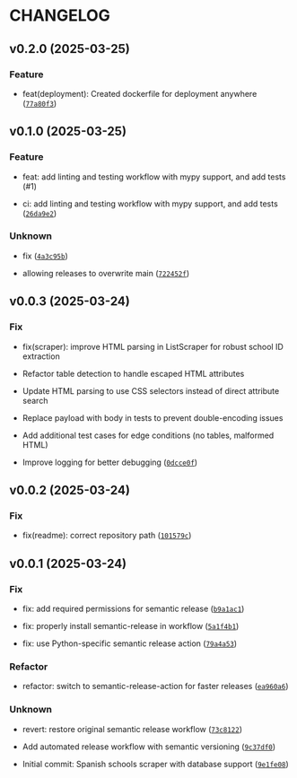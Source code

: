 # CHANGELOG



## v0.2.0 (2025-03-25)

### Feature

* feat(deployment): Created dockerfile for deployment anywhere ([`77a80f3`](https://github.com/pablomc87/spanish-schools/commit/77a80f3b2807a674cba54fed0806608e04ed3b39))


## v0.1.0 (2025-03-25)

### Feature

* feat: add linting and testing workflow with mypy support, and add tests (#1)

* ci: add linting and testing workflow with mypy support, and add tests ([`26da9e2`](https://github.com/pablomc87/spanish-schools/commit/26da9e20fe7c638d782ccaad8e5203d61cd4fbe3))

### Unknown

* fix ([`4a3c95b`](https://github.com/pablomc87/spanish-schools/commit/4a3c95b6e101656c5c7b8cc4657e6d188d98b08b))

* allowing releases to overwrite main ([`722452f`](https://github.com/pablomc87/spanish-schools/commit/722452f44e00f7ef5130709997b35c336125c2d7))


## v0.0.3 (2025-03-24)

### Fix

* fix(scraper): improve HTML parsing in ListScraper for robust school ID extraction

- Refactor table detection to handle escaped HTML attributes

- Update HTML parsing to use CSS selectors instead of direct attribute search

- Replace payload with body in tests to prevent double-encoding issues

- Add additional test cases for edge conditions (no tables, malformed HTML)

- Improve logging for better debugging ([`0dcce0f`](https://github.com/pablomc87/spanish-schools/commit/0dcce0f472891f135f0be0a36feaf228e1f66aea))


## v0.0.2 (2025-03-24)

### Fix

* fix(readme): correct repository path ([`101579c`](https://github.com/pablomc87/spanish-schools/commit/101579c62265c3a93af81b860eca21743742b60b))


## v0.0.1 (2025-03-24)

### Fix

* fix: add required permissions for semantic release ([`b9a1ac1`](https://github.com/pablomc87/spanish-schools/commit/b9a1ac10c71b0abc6e5d8f8295d5b9ba529f012d))

* fix: properly install semantic-release in workflow ([`5a1f4b1`](https://github.com/pablomc87/spanish-schools/commit/5a1f4b12c273cf4d5e2caf97cfcd81ef43b9c6a7))

* fix: use Python-specific semantic release action ([`79a4a53`](https://github.com/pablomc87/spanish-schools/commit/79a4a53ced3e208597654ab27e9b8587bd22c9ad))

### Refactor

* refactor: switch to semantic-release-action for faster releases ([`ea960a6`](https://github.com/pablomc87/spanish-schools/commit/ea960a658d9627eeb4c28f0f17adc7c3f698d27a))

### Unknown

* revert: restore original semantic release workflow ([`73c8122`](https://github.com/pablomc87/spanish-schools/commit/73c81220314a91eafd1858c3857bfee651661ffd))

* Add automated release workflow with semantic versioning ([`9c37df0`](https://github.com/pablomc87/spanish-schools/commit/9c37df0f749140c865146f899cbadf85b4117853))

* Initial commit: Spanish schools scraper with database support ([`9e1fe08`](https://github.com/pablomc87/spanish-schools/commit/9e1fe08f2d5f05feaf38140276a0817e6a0bf8b7))
